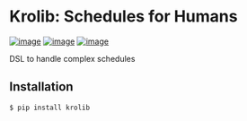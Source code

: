 Krolib: Schedules for Humans
============================

[![image](https://img.shields.io/pypi/v/krolib.svg)](https://pypi.org/project/krolib/)
[![image](https://img.shields.io/pypi/l/krolib.svg)](https://pypi.org/project/krolib/)
[![image](https://img.shields.io/pypi/pyversions/krolib.svg)](https://pypi.org/project/krolib/)

DSL to handle complex schedules

Installation
------------

``` {.sourceCode .bash}
$ pip install krolib
```
